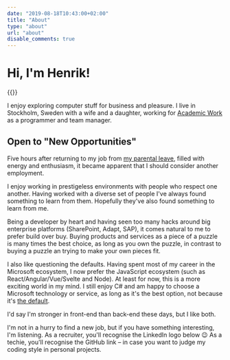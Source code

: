 ```yaml
---
date: "2019-08-18T10:43:00+02:00"
title: "About"
type: "about"
url: "about"
disable_comments: true
---
```


# Hi, I'm Henrik!

{{<post-image image="henrik-1.jpg" width="400" alt="Bald guy smiling" />}}

I enjoy exploring computer stuff for business and pleasure. I live in Stockholm, Sweden with a wife and a daughter, working for [Academic Work][1] as a programmer and team manager.

## Open to "New Opportunities"

Five hours after returning to my job from [my parental leave][3], filled with energy and enthusiasm, it became apparent that I should consider another employment.

I enjoy working in prestigeless environments with people who respect one another. Having worked with a diverse set of people I've always found something to learn from them. Hopefully they've also found something to learn from me.

Being a developer by heart and having seen too many hacks around big enterprise platforms (SharePoint, Adapt, SAP), it comes natural to me to prefer build over buy. Buying products and services as a piece of a puzzle is many times the best choice, as long as you own the puzzle, in contrast to buying a puzzle an trying to make your own pieces fit.

I also like questioning the defaults. Having spent most of my career in the Microsoft ecosystem, I now prefer the JavaScript ecosystem (such as React/Angular/Vue/Svelte and Node). At least for now, this is a more exciting world in my mind. I still enjoy C# and am happy to choose a Microsoft technology or service, as long as it's the best option, not because it's [the default][2].

I'd say I'm stronger in front-end than back-end these days, but I like both.

I'm not in a hurry to find a new job, but if you have something interesting, I'm listening. As a recruiter, you'll recognise the LinkedIn logo below 😉 As a techie, you'll recognise the GitHub link – in case you want to judge my coding style in personal projects.


[1]: https://www.aw.com/
[2]: /there-are-only-temporary-solutions/
[3]: /how-i-tackled-parental-leave-boredom-with-code/
